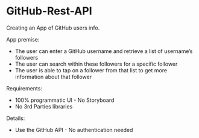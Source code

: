 # GitHub-Rest-API
Creating an App of GitHub users info.

App premise: 

- The user can enter a GitHub username and retrieve a list of username’s followers
- The user can search within these followers for a specific follower
- The user is able to tap on a follower from that list to get more information about that follower

Requirements: 

- 100% programmatic UI - No Storyboard
- No 3rd Parties libraries 

Details: 

- Use the GitHub API - No authentication needed
